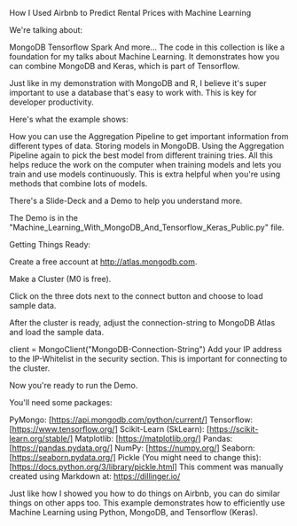 How I Used Airbnb to Predict Rental Prices with Machine Learning

We're talking about:

MongoDB
Tensorflow
Spark
And more...
The code in this collection is like a foundation for my talks about Machine Learning. It demonstrates how you can combine MongoDB and Keras, which is part of Tensorflow.

Just like in my demonstration with MongoDB and R, I believe it's super important to use a database that's easy to work with. This is key for developer productivity.

Here's what the example shows:

How you can use the Aggregation Pipeline to get important information from different types of data.
Storing models in MongoDB.
Using the Aggregation Pipeline again to pick the best model from different training tries.
All this helps reduce the work on the computer when training models and lets you train and use models continuously. This is extra helpful when you're using methods that combine lots of models.

There's a Slide-Deck and a Demo to help you understand more.

The Demo is in the "Machine_Learning_With_MongoDB_And_Tensorflow_Keras_Public.py" file.

Getting Things Ready:

Create a free account at http://atlas.mongodb.com.

Make a Cluster (M0 is free).

Click on the three dots next to the connect button and choose to load sample data.

After the cluster is ready, adjust the connection-string to MongoDB Atlas and load the sample data.

client = MongoClient("MongoDB-Connection-String")
Add your IP address to the IP-Whitelist in the security section. This is important for connecting to the cluster.

Now you're ready to run the Demo.

You'll need some packages:

PyMongo: [https://api.mongodb.com/python/current/]
Tensorflow: [https://www.tensorflow.org/]
Scikit-Learn (SkLearn): [https://scikit-learn.org/stable/]
Matplotlib: [https://matplotlib.org/]
Pandas: [https://pandas.pydata.org/]
NumPy: [https://numpy.org/]
Seaborn: [https://seaborn.pydata.org/]
Pickle (You might need to change this): [https://docs.python.org/3/library/pickle.html]
This comment was manually created using Markdown at: https://dillinger.io/

Just like how I showed you how to do things on Airbnb, you can do similar things on other apps too. This example demonstrates how to efficiently use Machine Learning using Python, MongoDB, and Tensorflow (Keras).
